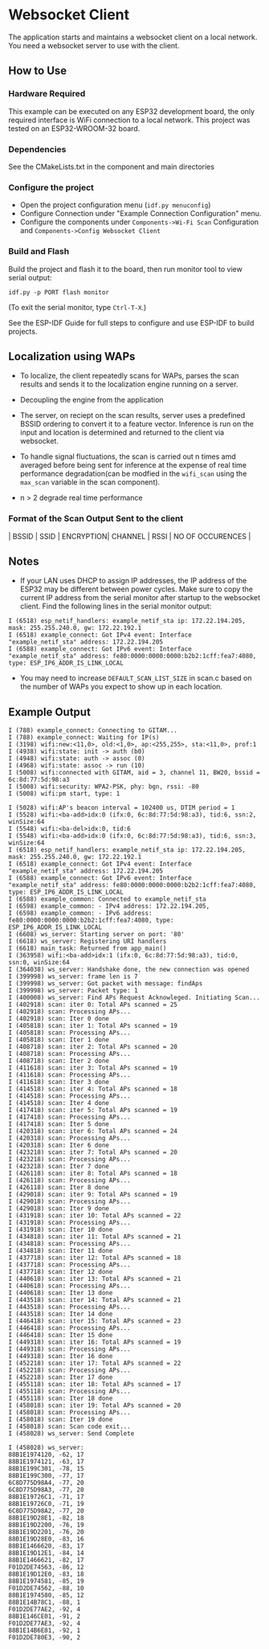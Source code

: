 # Websocket Client
The application starts and maintains a websocket client on a local network. You need a websocket server to use with the client.  

## How to Use

### Hardware Required

This example can be executed on any ESP32 development board, the only required interface is WiFi connection to a local network. This project was tested on an ESP32-WROOM-32 board. 

### Dependencies
See the CMakeLists.txt in the component and main directories

### Configure the project

* Open the project configuration menu (`idf.py menuconfig`)
* Configure Connection under "Example Connection Configuration" menu. 
* Configure the components under
    `Components->Wi-Fi Scan` Configuration and `Components->Config Websocket Client`


### Build and Flash

Build the project and flash it to the board, then run monitor tool to view serial output:

```
idf.py -p PORT flash monitor
```

(To exit the serial monitor, type ``Ctrl-T-X``.)

See the ESP-IDF  Guide for full steps to configure and use ESP-IDF to build projects.

## Localization using WAPs

* To localize, the client repeatedly scans for WAPs, parses the scan results and sends it to the localization engine running on a server. 
* Decoupling the engine from the application 

* The server, on reciept on the scan results, server uses a predefined BSSID ordering to convert it to a feature vector. Inference is run on the input and location is determined and returned to the client via websocket. 

* To handle signal fluctuations, the scan is carried out n times amd averaged before being sent for inference at the expense of real time performance degradation(can be modfied in the `wifi_scan` using the `max_scan` variable in the scan component).

* n > 2 degrade real time performance


### Format of the Scan Output Sent to the client
| BSSID | SSID | ENCRYPTION| CHANNEL | RSSI | NO OF OCCURENCES |


## Notes
- If your LAN uses DHCP to assign IP addresses, the IP address of the ESP32 may be different between power cycles. Make sure to copy the current IP address from the serial monitor after startup to the websocket client. Find the following lines in the serial monitor output:

```
I (6518) esp_netif_handlers: example_netif_sta ip: 172.22.194.205, mask: 255.255.240.0, gw: 172.22.192.1
I (6518) example_connect: Got IPv4 event: Interface "example_netif_sta" address: 172.22.194.205
I (6588) example_connect: Got IPv6 event: Interface "example_netif_sta" address: fe80:0000:0000:0000:b2b2:1cff:fea7:4080, type: ESP_IP6_ADDR_IS_LINK_LOCAL

```

- You may need to increase `DEFAULT_SCAN_LIST_SIZE` in scan.c based on the number of WAPs you expect to show up in each location. 

## Example Output
```
I (788) example_connect: Connecting to GITAM...
I (788) example_connect: Waiting for IP(s)
I (3198) wifi:new:<11,0>, old:<1,0>, ap:<255,255>, sta:<11,0>, prof:1
I (4938) wifi:state: init -> auth (b0)
I (4948) wifi:state: auth -> assoc (0)
I (4968) wifi:state: assoc -> run (10)
I (5008) wifi:connected with GITAM, aid = 3, channel 11, BW20, bssid = 6c:8d:77:5d:98:a3
I (5008) wifi:security: WPA2-PSK, phy: bgn, rssi: -80
I (5008) wifi:pm start, type: 1

I (5028) wifi:AP's beacon interval = 102400 us, DTIM period = 1
I (5528) wifi:<ba-add>idx:0 (ifx:0, 6c:8d:77:5d:98:a3), tid:6, ssn:2, winSize:64
I (5548) wifi:<ba-del>idx:0, tid:6
I (5548) wifi:<ba-add>idx:0 (ifx:0, 6c:8d:77:5d:98:a3), tid:6, ssn:3, winSize:64
I (6518) esp_netif_handlers: example_netif_sta ip: 172.22.194.205, mask: 255.255.240.0, gw: 172.22.192.1
I (6518) example_connect: Got IPv4 event: Interface "example_netif_sta" address: 172.22.194.205
I (6588) example_connect: Got IPv6 event: Interface "example_netif_sta" address: fe80:0000:0000:0000:b2b2:1cff:fea7:4080, type: ESP_IP6_ADDR_IS_LINK_LOCAL
I (6588) example_common: Connected to example_netif_sta
I (6598) example_common: - IPv4 address: 172.22.194.205,
I (6598) example_common: - IPv6 address: fe80:0000:0000:0000:b2b2:1cff:fea7:4080, type: ESP_IP6_ADDR_IS_LINK_LOCAL
I (6608) ws_server: Starting server on port: '80'
I (6618) ws_server: Registering URI handlers
I (6618) main_task: Returned from app_main()
I (363958) wifi:<ba-add>idx:1 (ifx:0, 6c:8d:77:5d:98:a3), tid:0, ssn:0, winSize:64
I (364038) ws_server: Handshake done, the new connection was opened
I (399998) ws_server: frame len is 7
I (399998) ws_server: Got packet with message: findAps
I (399998) ws_server: Packet type: 1
I (400008) ws_server: Find APs Request Acknowleged. Initiating Scan...
I (402918) scan: iter 0: Total APs scanned = 25
I (402918) scan: Processing APs...
I (402918) scan: Iter 0 done
I (405818) scan: iter 1: Total APs scanned = 19
I (405818) scan: Processing APs...
I (405818) scan: Iter 1 done
I (408718) scan: iter 2: Total APs scanned = 20
I (408718) scan: Processing APs...
I (408718) scan: Iter 2 done
I (411618) scan: iter 3: Total APs scanned = 19
I (411618) scan: Processing APs...
I (411618) scan: Iter 3 done
I (414518) scan: iter 4: Total APs scanned = 18
I (414518) scan: Processing APs...
I (414518) scan: Iter 4 done
I (417418) scan: iter 5: Total APs scanned = 19
I (417418) scan: Processing APs...
I (417418) scan: Iter 5 done
I (420318) scan: iter 6: Total APs scanned = 24
I (420318) scan: Processing APs...
I (420318) scan: Iter 6 done
I (423218) scan: iter 7: Total APs scanned = 20
I (423218) scan: Processing APs...
I (423218) scan: Iter 7 done
I (426118) scan: iter 8: Total APs scanned = 18
I (426118) scan: Processing APs...
I (426118) scan: Iter 8 done
I (429018) scan: iter 9: Total APs scanned = 19
I (429018) scan: Processing APs...
I (429018) scan: Iter 9 done
I (431918) scan: iter 10: Total APs scanned = 22
I (431918) scan: Processing APs...
I (431918) scan: Iter 10 done
I (434818) scan: iter 11: Total APs scanned = 21
I (434818) scan: Processing APs...
I (434818) scan: Iter 11 done
I (437718) scan: iter 12: Total APs scanned = 18
I (437718) scan: Processing APs...
I (437718) scan: Iter 12 done
I (440618) scan: iter 13: Total APs scanned = 21
I (440618) scan: Processing APs...
I (440618) scan: Iter 13 done
I (443518) scan: iter 14: Total APs scanned = 21
I (443518) scan: Processing APs...
I (443518) scan: Iter 14 done
I (446418) scan: iter 15: Total APs scanned = 23
I (446418) scan: Processing APs...
I (446418) scan: Iter 15 done
I (449318) scan: iter 16: Total APs scanned = 19
I (449318) scan: Processing APs...
I (449318) scan: Iter 16 done
I (452218) scan: iter 17: Total APs scanned = 22
I (452218) scan: Processing APs...
I (452218) scan: Iter 17 done
I (455118) scan: iter 18: Total APs scanned = 17
I (455118) scan: Processing APs...
I (455118) scan: Iter 18 done
I (458018) scan: iter 19: Total APs scanned = 20
I (458018) scan: Processing APs...
I (458018) scan: Iter 19 done
I (458018) scan: Scan code exit...
I (458028) ws_server: Send Complete

I (458028) ws_server:
88B1E1974120, -62, 17
88B1E1974121, -63, 17
88B1E199C301, -78, 15
88B1E199C300, -77, 17
6C8D775D98A4, -77, 20
6C8D775D98A3, -77, 20
88B1E19726C1, -71, 17
88B1E19726C0, -71, 19
6C8D775D98A2, -77, 20
88B1E19D28E1, -82, 18
88B1E19D2200, -76, 19
88B1E19D2201, -76, 20
88B1E19D28E0, -83, 16
88B1E1466620, -83, 17
88B1E19D12E1, -84, 14
88B1E1466621, -82, 17
F01D2DE74563, -86, 12
88B1E19D12E0, -83, 18
88B1E1974581, -85, 19
F01D2DE74562, -88, 10
88B1E1974580, -85, 12
88B1E14B78C1, -88, 1
F01D2DE77AE2, -92, 4
88B1E146CE01, -91, 2
F01D2DE77AE3, -92, 4
88B1E14B6E81, -92, 1
F01D2DE780E3, -90, 2
```
